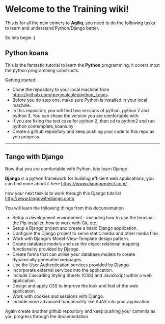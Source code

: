 # Welcome to the Training wiki!

This is for all the new comers to **Agiliq**, you need to do the following tasks to learn and understand Python/Django better.

So lets begin :)

## Python koans

This is the fantastic tutorial to learn the **Python** programming, it covers most the python programming constructs.

Getting started:

* Clone the repository to your local machine from https://github.com/gregmalcolm/python_koans.
* Before you do step one, make sure Python is installed in your local machine.
* In this repository you will find two versions of python, python 2 and python 3. You can chose the version you are comfortable with.
* If you are fixing the test case for python 2, then cd to python2 and run python contemplate_koans.py
* Create a github repository and keep pushing your code to this repo as you progress.

-----
## Tango with Django

Now that you are comfortable with Python, lets learn Django.

**Django** is a python framework for building efficient web applications, you can find more about it here https://www.djangoproject.com/

now your next task is to work through this Django tutorial http://www.tangowithdjango.com/

You will learn the following things from this documentation

* Setup a development environment - including how to use the terminal, the Pip installer, how to work with Git, etc.
* Setup a Django project and create a basic Django application.
* Configure the Django project to serve static media and other media files.
* Work with Django’s Model-View-Template design pattern.
* Create database models and use the object relational mapping functionality provided by Django.
* Create forms that can utilise your database models to create dynamically generated webpages.
* Use the User Authentication services provided by Django.
* Incorporate external services into the application.
* Include Cascading Styling Sheets (CSS) and JavaScript within a web application.
* Design and apply CSS to improve the look and feel of the web application.
* Work with cookies and sessions with Django.
* Include more advanced functionality like AJAX into your application.

Again create another github repository and keep pushing your commits as you progress through the documentation

